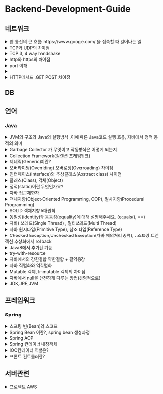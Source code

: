 # Backend-Development-Guide

## 네트워크


<details>
  <summary>웹 통신의 큰 흐름: https://www.google.com/ 을 접속할 때 일어나는 일</summary>
https://velog.io/@lee41180612/%EC%9B%B9-%ED%86%B5%EC%8B%A0%EC%9D%98-%ED%81%B0-%ED%9D%90%EB%A6%84-httpswww.google.com-%EC%9D%84-%EC%A0%91%EC%86%8D%ED%95%A0-%EB%95%8C-%EC%9D%BC%EC%96%B4%EB%82%98%EB%8A%94-%EC%9D%BC
</details>

<details>
  <summary>TCP와 UDP의 차이점</summary>
https://velog.io/@lee41180612/TCP%EC%99%80-UDP%EC%9D%98-%EC%B0%A8%EC%9D%B4%EC%A0%90
</details>

<details>
  <summary>TCP 3, 4 way handshake</summary>
https://velog.io/@lee41180612/TCP-3-4-way-handshake
</details>

<details>
  <summary>http와 https의 차이점</summary>
https://velog.io/@lee41180612/HTTP%EC%99%80-HTTPS%EC%B0%A8%EC%9D%B4
</details>

<details>
  <summary>port 이해</summary>
https://velog.io/@lee41180612/port-%EC%9D%B4%ED%95%B4
</details>

<details>
  <summary></summary>

</details>

<details>
  <summary>HTTP메서드 ,GET POST 차이점</summary>
https://velog.io/@lee41180612/HTTP-%EB%A9%94%EC%84%9C%EB%93%9C-GET-POST-%EC%B0%A8%EC%9D%B4%EC%A0%90
</details>


## DB



## 언어


### Java
<details>
  <summary>JVM의 구조와 Java의 실행방식 ,이에 따른 Java코드 실행 흐름, 자바에서 정적 동적의 의미</summary>

</details>

<details>
  <summary>Garbage Collector 가 무엇이고 작동방식은 어떻게 되는지</summary>

</details>

<details>
  <summary>Collection Framework(컬렌션 프레임워크)</summary>

</details>

<details>
  <summary>제네릭(Generic)이란?</summary>

</details>

<details>
  <summary>오버라이딩(Overriding) 오버로딩(Overroading) 차이점</summary>

</details>

<details>
  <summary>인터페이스(Interface)와 추상클래스(Abstract class) 차이점</summary>

</details>

<details>
  <summary>클래스(Class), 객체(Object)</summary>

</details>

<details>
  <summary>정적(static)이란 무엇인가요?</summary>

</details>

<details>
  <summary>자바 접근제한자</summary>

</details>

<details>
  <summary>객체지향(Object-Oriented Programming, OOP), 절차지향(Procedural Programming)</summary>

</details>

<details>
  <summary>SOLID 객체지향 5대원칙</summary>

</details>

<details>
  <summary>동일성(identity)와 동등성(equality)에 대해 설명해주세요. (equals(), ==)</summary>

</details>

<details>
  <summary>자바) 쓰레드(Single Thread) , 멀티쓰레드(Multi Thread)</summary>

</details>


<details>
  <summary>자바 원시타입(Primitive Type), 참조 타입(Reference Type)</summary>

</details>


<details>
  <summary>Checked Exception,Unchecked Exception(자바 예외처리 종류), . 스프링 트랜잭션 추상화에서 rollback</summary>

</details>



<details>
  <summary>Java8에서 추가된 기능</summary>

</details>



<details>
  <summary>try-with-resource</summary>

</details>


<details>
  <summary>자바에서의 강한결합 약한결합 + 결약응강</summary>

</details>


<details>
  <summary>자바 직렬화와 역직렬화</summary>

</details>


<details>
  <summary>Mutable 객체, Immutable 객체의 차이점</summary>

</details>


<details>
  <summary>자바에서 null을 안전하게 다루는 방법(경험적으로)</summary>

</details>


<details>
  <summary>JDK,JRE,JVM</summary>

</details>

## 프레임워크


### Spring
<details>
  <summary>스프링 빈(Bean)의 스코프</summary>
(https://velog.io/@lee41180612/%EC%8A%A4%ED%94%84%EB%A7%81-%EB%B9%88Bean%EC%9D%98-%EC%8A%A4%EC%BD%94%ED%94%84Scope)
</details>


<details>
  <summary>Spring Bean 이란?, spring bean 생성과정</summary>
https://velog.io/@lee41180612/Spring-Bean-%EC%9D%B4%EB%9E%80
</details>

<details>
  <summary>Spring AOP</summary>
[https://velog.io/@lee41180612/Spring-Bean-%EC%9D%B4%EB%9E%80](https://velog.io/@lee41180612/Spring-AOP)
</details>


<details>
  <summary>Spring 컨테이너 내장객체</summary>
https://velog.io/@lee41180612/%EC%8A%A4%ED%94%84%EB%A7%81-%EB%B9%88%EC%9D%98-%EB%B2%94%EC%9C%84Scope
</details>

<details>
  <summary>IOC컨테이너 역할은?</summary>
https://velog.io/@lee41180612/IOC%EC%BB%A8%ED%85%8C%EC%9D%B4%EB%84%88-%EC%97%AD%ED%95%A0%EC%9D%80
</details>

<details>
  <summary>프론트 컨트롤러란?</summary>
https://velog.io/@lee41180612/%ED%94%84%EB%A1%A0%ED%8A%B8-%EC%BB%A8%ED%8A%B8%EB%A1%A4%EB%9F%AC%EB%9E%80
</details>



## 서버관련

<details>
  <summary>프로젝트 AWS</summary>
https://velog.io/@lee41180612/%ED%94%84%EB%A1%9C%EC%A0%9D%ED%8A%B8-AWS
</details>
